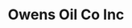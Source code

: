 ---
title: "Owens Oil Co Inc"
url: /centerville/owens-oil-co-inc-n-central-ave/
shop: Autowerkstatt
---